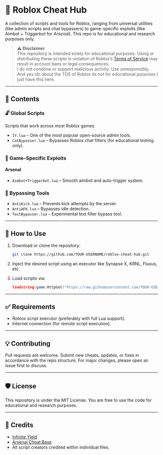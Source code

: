# 🔧 Roblox Cheat Hub

A collection of scripts and tools for Roblox, ranging from universal utilities (like admin scripts and chat bypassers) to game-specific exploits (like Aimbot + Triggerbot for *Arsenal*). This repo is for educational and research purposes only.

> ⚠️ **Disclaimer**  
> This repository is intended solely for educational purposes. Using or distributing these scripts in violation of Roblox’s [Terms of Service](https://en.help.roblox.com/hc/en-us/articles/115004647846) may result in account bans or legal consequences.  
> I do not condone or support malicious activity. Use unresponsibly. And yes idc about the TOS of Roblox its not for educational purposes I just have this here.

---

## 📁 Contents

### 🔓 Global Scripts
Scripts that work across most Roblox games.

- `IY.lua` – One of the most popular open-source admin tools.
- `CatBypasser.lua` – Bypasses Roblox chat filters (for educational testing only).

### 🎯 Game-Specific Exploits

#### Arsenal
- `Aimbot+Triggerbot.lua` – Smooth aimbot and auto-trigger system.

### 🚫 Bypassing Tools
- `AntiKick.lua` – Prevents kick attempts by the server.
- `AntiAFK.lua` – Bypasses idle detection.
- `TextBypasser.lua` – Experimental text filter bypass tool.

---

## 🚀 How to Use

1. Download or clone the repository:
    ```bash
    git clone https://github.com/YOUR-USERNAME/roblox-cheat-hub.git
    ```

2. Inject the desired script using an executor like Synapse X, KRNL, Fluxus, etc.

3. Load scripts via:
    ```lua
    loadstring(game:HttpGet("https://raw.githubusercontent.com/YOUR-USERNAME/roblox-cheat-hub/main/path-to-script.lua"))()
    ```

---

## ✅ Requirements

- Roblox script executor (preferably with full Lua support).
- Internet connection (for remote script execution).

---

## 💡 Contributing

Pull requests are welcome. Submit new cheats, updates, or fixes in accordance with the repo structure. For major changes, please open an issue first to discuss.

---

## 🛡️ License

This repository is under the MIT License. You are free to use the code for educational and research purposes.

---

## 🔗 Credits

- [Infinite Yield](https://github.com/EdgeIY/infiniteyield)
- [Arsenal Cheat Base](https://v3rmillion.net)
- All script creators credited within individual files.

